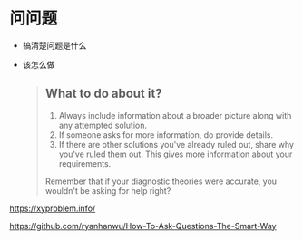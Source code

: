 # 问问题

- 搞清楚问题是什么

- 该怎么做

  > ## What to do about it?
  >
  > 1. Always include information about a broader picture along with any attempted solution.
  > 2. If someone asks for more information, do provide details.
  > 3. If there are other solutions you've already ruled out, share why you've ruled them out. This gives more information about your requirements.
  >
  > Remember that if your diagnostic theories were accurate, you wouldn't be asking for help right?

  

https://xyproblem.info/

https://github.com/ryanhanwu/How-To-Ask-Questions-The-Smart-Way



